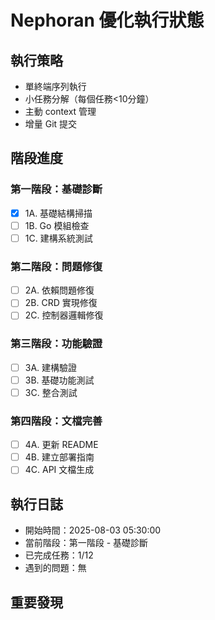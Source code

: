 # Nephoran 優化執行狀態

## 執行策略
- 單終端序列執行
- 小任務分解（每個任務<10分鐘）
- 主動 context 管理
- 增量 Git 提交

## 階段進度
### 第一階段：基礎診斷
- [x] 1A. 基礎結構掃描
- [ ] 1B. Go 模組檢查
- [ ] 1C. 建構系統測試

### 第二階段：問題修復
- [ ] 2A. 依賴問題修復
- [ ] 2B. CRD 實現修復
- [ ] 2C. 控制器邏輯修復

### 第三階段：功能驗證
- [ ] 3A. 建構驗證
- [ ] 3B. 基礎功能測試
- [ ] 3C. 整合測試

### 第四階段：文檔完善
- [ ] 4A. 更新 README
- [ ] 4B. 建立部署指南
- [ ] 4C. API 文檔生成

## 執行日誌
- 開始時間：2025-08-03 05:30:00
- 當前階段：第一階段 - 基礎診斷
- 已完成任務：1/12
- 遇到的問題：無

## 重要發現
<!-- 執行過程中的重要發現記錄在此 -->